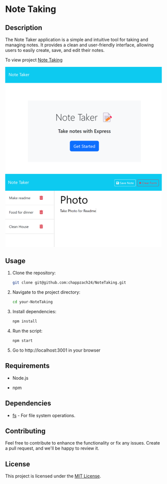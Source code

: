 # Note Taking

## Description
The Note Taker application is a simple and intuitive tool for taking and managing notes. It provides a clean and user-friendly interface, allowing users to easily create, save, and edit their notes.

To view project [Note Taking](https://chappzach24.github.io/Weather-ServerSideAPI)

![alt text](https://github.com/chappzach24/NoteTaking/blob/main/photos/Screenshot%202024-02-03%20182417.png)
![alt text](https://github.com/chappzach24/NoteTaking/blob/main/photos/Screenshot%202024-02-03%20182352.png)


## Usage

1. Clone the repository:

    ```bash
    git clone git@github.com:chappzach24/NoteTaking.git
    ```

2. Navigate to the project directory:

    ```bash
    cd your-NoteTaking
    ```

3. Install dependencies:

    ```bash
    npm install
    ```

4. Run the script:

    ```bash
    npm start
    ```

5. Go to http://localhost:3001 in your browser

## Requirements

- Node.js

- npm 

## Dependencies

- [fs](https://nodejs.org/api/fs.html) - For file system operations.

## Contributing

Feel free to contribute to enhance the functionality or fix any issues. Create a pull request, and we'll be happy to review it.

## License

This project is licensed under the [MIT License](LICENSE).
